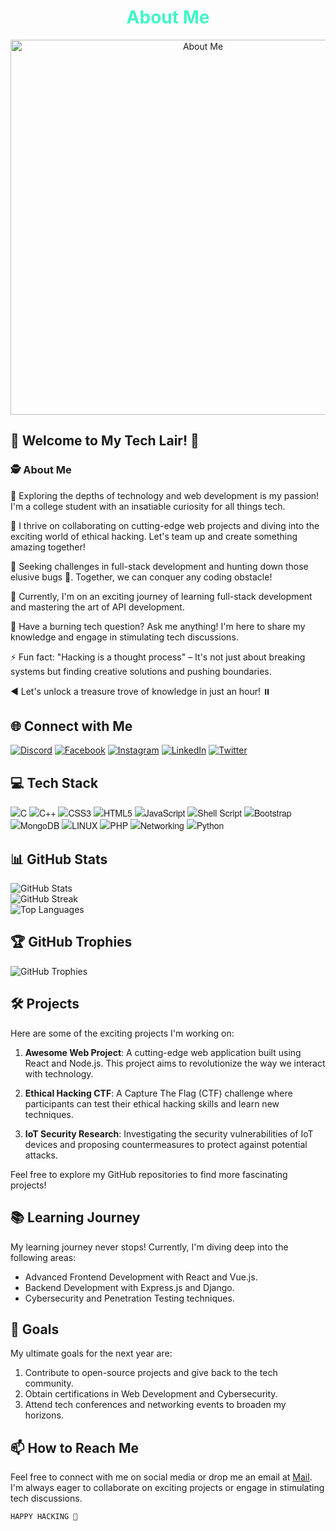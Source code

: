 <h1 align="center" style="color:#42f5c5;">About Me</h1>

<p align="center">
  <img src="https://github.com/cyber-bytezz/cyber-bytezz/assets/130319315/e5593558-0f82-4d34-a772-e36c55245831" alt="About Me" width="600">
</p>

## 👾 Welcome to My Tech Lair! 👾

### 🕵️ About Me

🔭 Exploring the depths of technology and web development is my passion! I'm a college student with an insatiable curiosity for all things tech.

🚀 I thrive on collaborating on cutting-edge web projects and diving into the exciting world of ethical hacking. Let's team up and create something amazing together!

🌟 Seeking challenges in full-stack development and hunting down those elusive bugs 🐞. Together, we can conquer any coding obstacle!

🌱 Currently, I'm on an exciting journey of learning full-stack development and mastering the art of API development.

💬 Have a burning tech question? Ask me anything! I'm here to share my knowledge and engage in stimulating tech discussions.

⚡ Fun fact: "Hacking is a thought process" – It's not just about breaking systems but finding creative solutions and pushing boundaries.

◀️ Let's unlock a treasure trove of knowledge in just an hour! ⏸️

## 🌐 Connect with Me

[![Discord](https://img.shields.io/badge/Discord-%237289DA.svg?logo=discord&logoColor=white)](https://discord.gg/https://discord.gg/xknzpwRj) 
[![Facebook](https://img.shields.io/badge/Facebook-%231877F2.svg?logo=Facebook&logoColor=white)](https://facebook.com/) 
[![Instagram](https://img.shields.io/badge/Instagram-%23E4405F.svg?logo=Instagram&logoColor=white)](https://instagram.com/https://www.instagram.com/invites/contact/?i=1xd387nzqykbv&utm_content=o3o1ppq) 
[![LinkedIn](https://img.shields.io/badge/LinkedIn-%230077B5.svg?logo=linkedin&logoColor=white)](https://linkedin.com/in/https://www.linkedin.com/in/-aro-barath-chandru--12725622a) 
[![Twitter](https://img.shields.io/badge/Twitter-%231DA1F2.svg?logo=Twitter&logoColor=white)](https://twitter.com/@mello_abc) 

## 💻 Tech Stack

<span style="font-family: 'Helvetica Neue', Helvetica, Arial, sans-serif">
  
![C](https://img.shields.io/badge/c-%2300599C.svg?style=plastic&logo=c&logoColor=white) 
![C++](https://img.shields.io/badge/c++-%2300599C.svg?style=plastic&logo=c%2B%2B&logoColor=white) 
![CSS3](https://img.shields.io/badge/css3-%231572B6.svg?style=plastic&logo=css3&logoColor=white) 
![HTML5](https://img.shields.io/badge/html5-%23E34F26.svg?style=plastic&logo=html5&logoColor=white) 
![JavaScript](https://img.shields.io/badge/javascript-%23323330.svg?style=plastic&logo=javascript&logoColor=%23F7DF1E) 
![Shell Script](https://img.shields.io/badge/shell_script-%23121011.svg?style=plastic&logo=gnu-bash&logoColor=white) 
![Bootstrap](https://img.shields.io/badge/bootstrap-%23563D7C.svg?style=plastic&logo=bootstrap&logoColor=white) 
![MongoDB](https://img.shields.io/badge/MongoDB-%234ea94b.svg?style=plastic&logo=mongodb&logoColor=white) 
![LINUX](https://img.shields.io/badge/Linux-FCC624?style=plastic&logo=linux&logoColor=black)
![PHP](https://img.shields.io/badge/PHP-%23777BB4.svg?style=plastic&logo=php&logoColor=white)
![Networking](https://img.shields.io/badge/Networking-%230088CC.svg?style=plastic&logo=cisco&logoColor=white)
![Python](https://img.shields.io/badge/Python-%233776AB.svg?style=plastic&logo=python&logoColor=white)

</span>

## 📊 GitHub Stats

![GitHub Stats](https://github-readme-stats.vercel.app/api?username=cyber-bytezz&theme=tokyonight&hide_border=false&include_all_commits=false&count_private=false)<br/>
![GitHub Streak](https://github-readme-streak-stats.herokuapp.com/?user=cyber-bytezz&theme=tokyonight&hide_border=false)<br/>
![Top Languages](https://github-readme-stats.vercel.app/api/top-langs/?username=cyber-bytezz&theme=tokyonight&hide_border=false&include_all_commits=false&count_private=false&layout=compact)

## 🏆 GitHub Trophies

![GitHub Trophies](https://github-profile-trophy.vercel.app/?username=cyber-bytezz&theme=onestar&no-frame=false&no-bg=true&margin-w=4)

## 🛠️ Projects

Here are some of the exciting projects I'm working on:

1. **Awesome Web Project**: A cutting-edge web application built using React and Node.js. This project aims to revolutionize the way we interact with technology.

2. **Ethical Hacking CTF**: A Capture The Flag (CTF) challenge where participants can test their ethical hacking skills and learn new techniques.

3. **IoT Security Research**: Investigating the security vulnerabilities of IoT devices and proposing countermeasures to protect against potential attacks.

Feel free to explore my GitHub repositories to find more fascinating projects!

## 📚 Learning Journey

My learning journey never stops! Currently, I'm diving deep into the following areas:

- Advanced Frontend Development with React and Vue.js.
- Backend Development with Express.js and Django.
- Cybersecurity and Penetration Testing techniques.

## 🎯 Goals

My ultimate goals for the next year are:

1. Contribute to open-source projects and give back to the tech community.
2. Obtain certifications in Web Development and Cybersecurity.
3. Attend tech conferences and networking events to broaden my horizons.

## 📫 How to Reach Me

Feel free to connect with me on social media or drop me an email at [Mail](mailto:chandru2021007l@gmail.com). I'm always eager to collaborate on exciting projects or engage in stimulating tech discussions.

```
HAPPY HACKING 🥷
```
